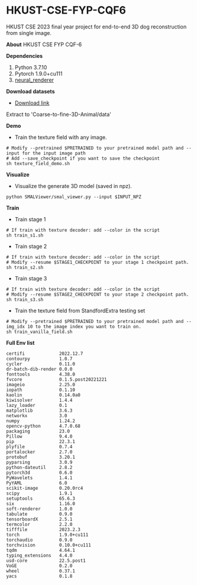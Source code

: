 # HKUST-CSE-FYP-CQF6
HKUST CSE 2023 final year project for end-to-end 3D dog reconstruction from single image.

**About**
HKUST CSE FYP CQF-6 

**Dependencies**
1. Python 3.7.10
2. Pytorch 1.9.0+cu111
3. [neural_renderer](https://github.com/daniilidis-group/neural_renderer)



**Download datasets**
* [Download link](https://hkustconnect-my.sharepoint.com/:u:/g/personal/yhuangdl_connect_ust_hk/EWEU3HaiimpFrheh4cUuDz8Bb_CtMfouG6TLZJlO5VOWXw?e=j3GhVG)

Extract to 'Coarse-to-fine-3D-Animal/data' 

**Demo**

* Train the texture field with any image.

```
# Modify --pretrained $PRETRAINED to your pretrained model path and --input for the input image path 
# Add --save_checkpoint if you want to save the checkpoint
sh texture_field_demo.sh
```

**Visualize**

* Visualize the generate 3D model (saved in npz). 
```
python SMALViewer/smal_viewer.py --input $INPUT_NPZ
```

**Train**

* Train stage 1

```
# If train with texture decoder: add --color in the script
sh train_s1.sh
```

* Train stage 2

```
# If train with texture decoder: add --color in the script
# Modify --resume $STAGE1_CHECKPOINT to your stage 1 checkpoint path.
sh train_s2.sh
```

* Train stage 3

```
# If train with texture decoder: add --color in the script
# Modify --resume $STAGE2_CHECKPOINT to your stage 2 checkpoint path.
sh train_s3.sh
```

* Train the texture field from StandfordExtra testing set

```
# Modify --pretrained $PRETRAINED to your pretrained model path and --img_idx 10 to the image index you want to train on.
sh train_vanilla_field.sh
```




**Full Env list**
```
certifi             2022.12.7
contourpy           1.0.7
cycler              0.11.0
dr-batch-dib-render 0.0.0
fonttools           4.38.0
fvcore              0.1.5.post20221221
imageio             2.25.0
iopath              0.1.10
kaolin              0.14.0a0 
kiwisolver          1.4.4
lazy_loader         0.1
matplotlib          3.6.3
networkx            3.0
numpy               1.24.2
opencv-python       4.7.0.68
packaging           23.0
Pillow              9.4.0
pip                 22.3.1
plyfile             0.7.4
portalocker         2.7.0
protobuf            3.20.1
pyparsing           3.0.9
python-dateutil     2.8.2
pytorch3d           0.6.0              
PyWavelets          1.4.1
PyYAML              6.0
scikit-image        0.20.0rc4
scipy               1.9.1
setuptools          65.6.3
six                 1.16.0
soft-renderer       1.0.0
tabulate            0.9.0
tensorboardX        2.5.1
termcolor           2.2.0
tifffile            2023.2.3
torch               1.9.0+cu111
torchaudio          0.9.0
torchvision         0.10.0+cu111
tqdm                4.64.1
typing_extensions   4.4.0
usd-core            22.5.post1
VoGE                0.2.0
wheel               0.37.1
yacs                0.1.8
```
